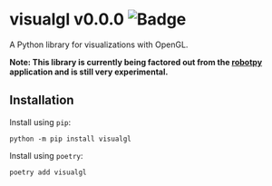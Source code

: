 # visualgl v0.0.0 ![Badge](https://github.com/jbschwartz/visualgl/actions/workflows/ci.yml/badge.svg)
A Python library for visualizations with OpenGL.

**Note: This library is currently being factored out from the [robotpy](https://github.com/jbschwartz/robotpy) application and is still very experimental.**

## Installation

Install using `pip`:

```
python -m pip install visualgl
```

Install using `poetry`:

```
poetry add visualgl
```
